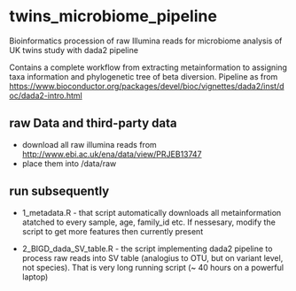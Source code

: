 # twins_microbiome_pipeline
Bioinformatics procession of raw Illumina reads for microbiome analysis of UK twins study with dada2 pipeline

Contains a complete workflow from extracting metainformation to assigning taxa information and phylogenetic tree of beta diversion.
Pipeline as from https://www.bioconductor.org/packages/devel/bioc/vignettes/dada2/inst/doc/dada2-intro.html


## raw Data and third-party data
- download all raw illumina reads from http://www.ebi.ac.uk/ena/data/view/PRJEB13747
- place them into /data/raw

## run subsequently
- 1_metadata.R - that script automatically downloads all metainformation atatched to every sample, age, family_id etc. If nessesary, modify the script to get more features then currently present

- 2_BIGD_dada_SV_table.R - the script implementing dada2 pipeline to process raw reads into SV table (analogius to OTU, but on variant level, not species). That is very long running script (~ 40 hours on a powerful laptop)